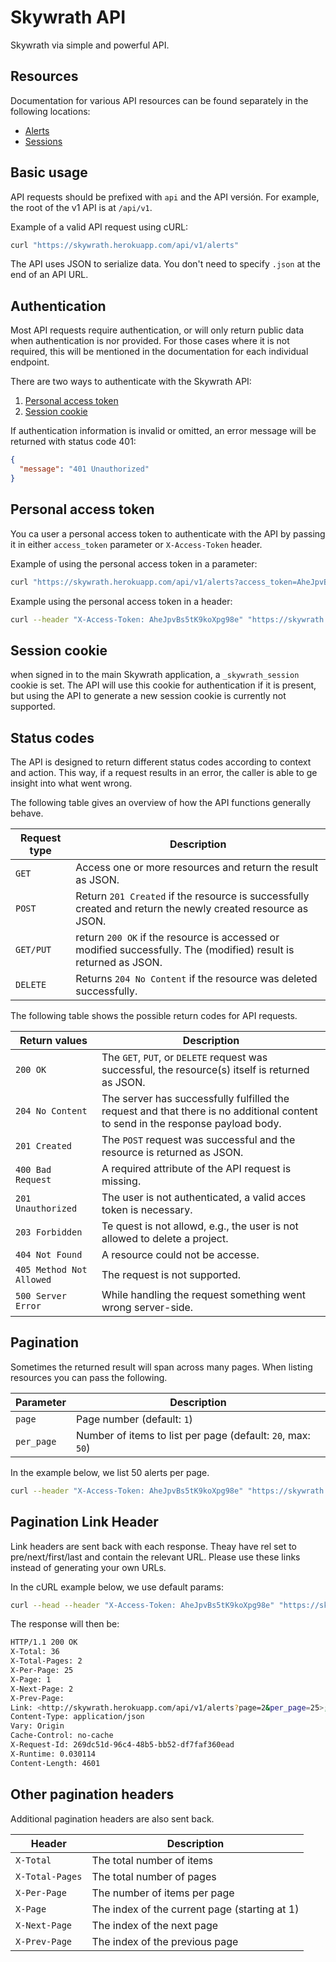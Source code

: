 # Skywrath API
Skywrath via simple and powerful API.

## Resources
Documentation for various API resources can be found separately in the following locations:

* [Alerts](/docs/resources/alerts.md)
* [Sessions](/docs/resources/sessions.md)

## Basic usage
API requests should be prefixed with `api` and the API versión. For example, the root of the v1 API is at `/api/v1`.

Example of a valid API request using cURL:
```sh
curl "https://skywrath.herokuapp.com/api/v1/alerts"
```
The API uses JSON to serialize data. You don't need to specify `.json` at the end of an API URL.

## Authentication
Most API requests require authentication, or will only return public data when authentication is nor provided. For those cases where it is not required, this will be mentioned in the documentation for each individual endpoint.

There are two ways to authenticate with the Skywrath API:

1. [Personal access token](#personal-access-token)
2. [Session cookie](#session-cookie)

If authentication information is invalid or omitted, an error message will be returned with status code 401:
```json
{
  "message": "401 Unauthorized"
}
```

## Personal access token
You ca user a personal access token to authenticate with the API by passing it in either `access_token` parameter or `X-Access-Token` header.

Example of using the personal access token in a parameter:
```sh
curl "https://skywrath.herokuapp.com/api/v1/alerts?access_token=AheJpvBs5tK9koXpg98e"
```
Example using the personal access token in a header:
```sh
curl --header "X-Access-Token: AheJpvBs5tK9koXpg98e" "https://skywrath.herokuapp.com/api/v1/alerts"
```

## Session cookie
when signed in to the main Skywrath application, a `_skywrath_session` cookie is set. The API will use this cookie for authentication if it is present, but using the API to generate a new session cookie is currently not supported.


## Status codes
The API is designed to return different status codes according to context and action. This way, if a request results in an error, the caller is able to ge insight into what went wrong.

The following table gives an overview of how the API functions generally behave.

Request type|Description
---|---
`GET` | Access one or more resources and return the result as JSON.
`POST` | Return `201 Created` if the resource is successfully created and return the newly created resource as JSON.
`GET/PUT` | return `200 OK` if the resource is accessed or modified successfully. The (modified) result is returned as JSON.
`DELETE` | Returns `204 No Content` if the resource was deleted successfully.

The following table shows the possible return codes for API requests.

Return values | Description
--- | ---
`200 OK` | The `GET`, `PUT`, or `DELETE` request was successful, the resource(s) itself is returned as JSON.
`204 No Content` | The server has successfully fulfilled the request and that there is no additional content to send in the response payload body.
`201 Created` | The `POST` request was successful and the resource is returned as JSON.
`400 Bad Request` | A required attribute of the API request is missing.
`201 Unauthorized` | The user is not authenticated, a valid acces token is necessary.
`203 Forbidden` | Te quest is not allowd, e.g., the user is not allowed to delete a project.
`404 Not Found` | A resource could not be accesse.
`405 Method Not Allowed` | The request is not supported.
`500 Server Error` | While handling the request something went wrong server-side.

## Pagination
Sometimes the returned result will span across many pages. When listing resources you can pass the following.

Parameter | Description
--- | ---
`page` | Page number (default: `1`)
`per_page` | Number of items to list per page (default: `20`, max: `50`)

In the example below, we list 50 alerts per page.

```sh
curl --header "X-Access-Token: AheJpvBs5tK9koXpg98e" "https://skywrath.herokuapp.com/api/v1/alerts?per_page=50"
```

## Pagination Link Header
Link headers are sent back with each response. Theay have rel set to pre/next/first/last and contain the relevant URL. Please use these links instead of generating your own URLs.

In the cURL example below, we use default params:

```sh
curl --head --header "X-Access-Token: AheJpvBs5tK9koXpg98e" "https://skywrath.herokuapp.com/api/v1/alerts"
```
The response will then be:

```sh
HTTP/1.1 200 OK
X-Total: 36
X-Total-Pages: 2
X-Per-Page: 25
X-Page: 1
X-Next-Page: 2
X-Prev-Page: 
Link: <http://skywrath.herokuapp.com/api/v1/alerts?page=2&per_page=25>; rel="next", <http://skywrath.herokuapp.com/api/v1/alerts?page=1&per_page=25>; rel="first", <http://skywrath.herokuapp.com/api/v1/alerts?page=2&per_page=25>; rel="last"
Content-Type: application/json
Vary: Origin
Cache-Control: no-cache
X-Request-Id: 269dc51d-96c4-48b5-bb52-df7faf360ead
X-Runtime: 0.030114
Content-Length: 4601
```

## Other pagination headers
Additional pagination headers are also sent back.

Header | Description
--- | ---
`X-Total` | The total number of items
`X-Total-Pages` | The total number of pages
`X-Per-Page` | The number of items per page
`X-Page` | The index of the current page (starting at 1)
`X-Next-Page` | The index of the next page
`X-Prev-Page` | The index of the previous page
